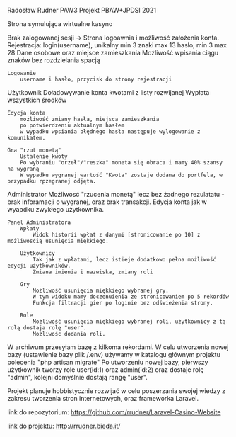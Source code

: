Radosław Rudner PAW3 Projekt PBAW+JPDSI 2021

Strona symulująca wirtualne kasyno

Brak zalogowanej sesji -> Strona logoawnia i możliwość założenia konta.
	Rejestracja:
		login(username), unikalny min 3 znaki max 13
		hasło, min 3 max 28
		Dane osobowe oraz miejsce zamieszkania
		Możliwość wpisania ciągu znaków bez rozdzielania spacją
		
	Logowanie
		username i hasło, przycisk do strony rejestracji
		
Użytkownik
	Doładowywanie konta kwotami z listy rozwijanej
		Wypłata wszystkich środków
	
	Edycja konta
		możliwość zmiany hasła, miejsca zamieszkania
		po potwierdzeniu aktualnym hasłem
		w wypadku wpsiania błędnego hasła następuje wylogowanie z komunikatem.
		
	Gra "rzut monetą"
		Ustalenie kwoty
		Po wybraniu "orzeł"/"reszka" moneta się obraca i mamy 40% szansy na wygraną
		W wypadku wygranej wartość "Kwota" zostaje dodana do portfela, w przypadku rpzegranej odjęta.
		
Administrator
	Możliwosć "rzucenia monetą" lecz bez żadnego rezulatatu - brak inforamacji o wygranej, oraz brak transakcji.
	Edycja konta jak w wyapdku zwykłego użytkownika.
	
	Panel Administratora
		Wpłaty
			Widok historii wpłat z danymi [stronicowanie po 10] z możliwosćią usunięcia miękkiego.
		
		Użytkownicy
			Tak jak z wpłatami, lecz istieje dodatkowo pełna możliwość edycji użytkowników.
			Zmiana imienia i nazwiska, zmiany roli
		
		Gry
			Możliwość usunięcia miękkiego wybranej gry.
			W tym widoku mamy doczenuienia ze stronicowaniem po 5 rekordów
			Funkcja filtracji gier po loginie bez odświeżenia strony.
		
		Role
			Możliwość usunięcia miękkiego wybranej roli, użytkownicy z tą rolą dostaja rolę "user".
			Możliwośc dodania roli.
			
W archiwum przesyłam bazę z kilkoma rekordami.
W celu utworzenia nowej bazy (ustawienie bazy plik /.env) używamy w katalogu głównym projektu polecenia
"php artisan migrate"
Po utworzeniu nowej bazy, pierwszy użytkownik tworzy role user(id:1) oraz admin(id:2)
oraz dostaje rolę "admin", kolejni domyślnie dostają rangę "user".

Projekt planuje hobbistycznie rozwijać w celu poszerzania swojej wiedzy z zakresu tworzenia stron internetowych,
oraz frameworka Laravel.

link do repozytorium:
https://github.com/rrudner/Laravel-Casino-Website

link do projektu:
http://rrudner.bieda.it/
